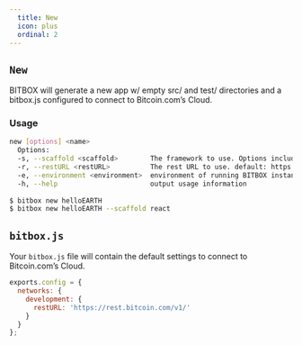 ```yaml
---
  title: New
  icon: plus
  ordinal: 2
---
```

##  `New`
BITBOX will generate a new app w/ empty src/ and test/ directories and a bitbox.js configured to connect to Bitcoin.com’s Cloud.


### Usage
```bash
new [options] <name>
  Options:
  -s, --scaffold <scaffold>        The framework to use. Options include react, angular, node, next, vue and websockets. (Default: react)
  -r, --restURL <restURL>          The rest URL to use. default: https://rest.bitcoin.com/v1/
  -e, --environment <environment>  environment of running BITBOX instance. Ex: production, staging. Default: development
  -h, --help                       output usage information
        
$ bitbox new helloEARTH
$ bitbox new helloEARTH --scaffold react
```
        
## `bitbox.js`
Your `bitbox.js` file will contain the default settings to connect to Bitcoin.com’s Cloud.

```javascript
exports.config = {
  networks: {
    development: {
      restURL: 'https://rest.bitcoin.com/v1/'
    }
  }
};
```